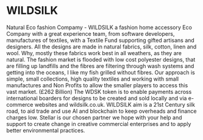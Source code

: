 # WILDSILK
Natural Eco fashion Compamy - 
WILDSILK a fashion home accessory Eco Company with a great experience team, from software developers, manufactures of textiles, with a Textile Fund supporting gifted artisans and designers.
All the designs are made in natural fabrics, silk, cotton, linen and wool. Why, mostly these fabrics work best in all weathers, as they are natural. 
The fashion market is flooded with low cost polyester designs, that are filling up landfills and the fibres are filtering through wash systems and getting into the oceans, I like my fish grilled without fibres. 
Our approach is simple, small collections, high quality textiles and working with small manufactures and Non Profits to allow the smaller players to access this vast market. (£262 Billion) 
The WDSK token is to enable payments across international boarders for designs to be created and sold locally and via e-commerce websites and
wildsilk.co.uk. 
WILDSILK aim is a 21st Century silk road, to aid trade and use AI and blockchain to keep overheads and finance charges low. 
Stellar is our chosen partner we hope with your help and support to create change in creative commercial enterprises and to apply better environmental practices.

